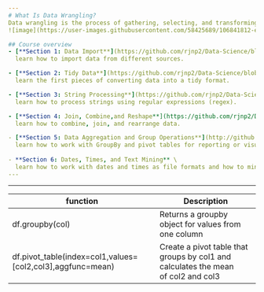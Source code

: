 ```yaml
---
# What Is Data Wrangling?
Data wrangling is the process of gathering, selecting, and transforming data to answer an analytical question. Also known as data cleaning or “munging”, legend has it that this wrangling costs analytics professionals as much as 80% of their time, leaving only 20% for exploration and modeling. \
![image](https://user-images.githubusercontent.com/58425689/106841812-e79a2d00-66ca-11eb-95c2-3bebe6ffc3f0.png)

## Course overview 
- [**Section 1: Data Import**](https://github.com/rjnp2/Data-Science/blob/main/tutorial/4.%20Data%20wrangling/1.Data%20Loading,%20Storage,%20and%20File%20Formats.md) \
  learn how to import data from different sources.

- [**Section 2: Tidy Data**](https://github.com/rjnp2/Data-Science/blob/main/tutorial/4.%20Data%20wrangling/2.%20Tidy%20Data.md) \
  learn the first pieces of converting data into a tidy format.

- [**Section 3: String Processing**](https://github.com/rjnp2/Data-Science/blob/main/tutorial/4.%20Data%20wrangling/3.%20String%20Processing.md) \
  learn how to process strings using regular expressions (regex).

- [**Section 4: Join, Combine,and Reshape**](https://github.com/rjnp2/Data-Science/blob/main/tutorial/4.%20Data%20wrangling/4.%20Join,%20Combine,and%20Reshape.md) \
  learn how to combine, join, and rearrange data.

- [**Section 5: Data Aggregation and Group Operations**](http://github.com/rjnp2/DataScience/blob/main/tutorial/4.%20Data%20wrangling/5.%20Data%20Aggregation%20and%20Group%20Operations.md) \
  learn how to work with GroupBy and pivot tables for reporting or visualization purposes.
  
- **Section 6: Dates, Times, and Text Mining** \
  learn how to work with dates and times as file formats and how to mine text.
---
```

---

| function | Description |
| --- | --- |
| df.groupby(col) | Returns a groupby object for values from one column
| df.pivot_table(index=col1,values=[col2,col3],aggfunc=mean) | Create a pivot table that groups by col1 and calculates the mean of col2 and col3
